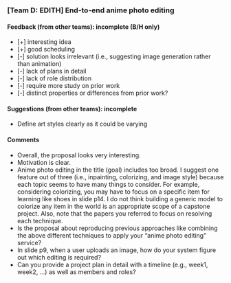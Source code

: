 ### [Team D: EDITH] End-to-end anime photo editing

#### Feedback (from other teams): incomplete (B/H only) 
- [+] interesting idea
- [+] good scheduling
- [-] solution looks irrelevant (i.e., suggesting image generation rather than animation)
- [-] lack of plans in detail
- [-] lack of role distribution
- [-] require more study on prior work
- [-] distinct properties or differences from prior work?

#### Suggestions (from other teams): incomplete
* Define art styles clearly as it could be varying

#### Comments
* Overall, the proposal looks very interesting.
* Motivation is clear.
* Anime photo editing in the title (goal) includes too broad. 
  I suggest one feature out of three (i.e., inpainting, colorizing, and image style)
  because each topic seems to have many things to consider. 
  For example, considering colorizing, you may have to focus on a specific item 
  for learning like shoes in slide p14. I do not think building a generic model
  to colorize any item in the world is an appropriate scope of a capstone project.
  Also, note that the papers you referred to focus on resolving each technique.
* Is the proposal about reproducing previous approaches like combining the above
  different techniques to apply your “anime photo editing” service?
* In slide p9, when a user uploads an image, how do your system figure out
  which editing is required? 
* Can you provide a project plan in detail with a timeline 
   (e.g., week1, week2, ...) as well as members and roles?
